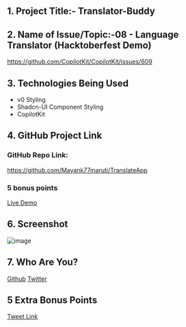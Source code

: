 ## 1. Project Title:- Translator-Buddy

## 2. Name of Issue/Topic:-08 - Language Translator (Hacktoberfest Demo)

https://github.com/CopilotKit/CopilotKit/issues/609


## 3. Technologies Being Used

- v0 Styling
- Shadcn-UI Component Styling
- CopilotKit

## 4. GitHub Project Link

### GitHub Repo Link: 

https://github.com/Mayank77maruti/TranslateApp

### 5 bonus points

[Live Demo](https://translate-app-61vk.vercel.app/)

## 6. Screenshot

![image](https://github.com/user-attachments/assets/26426611-3b4b-4ac8-a41c-b6e89bb53b4e)

## 7. Who Are You?

[Github](https://github.com/Mayank77maruti)
[Twitter](https://x.com/MayankMoha31086)

## 5 Extra Bonus Points

[Tweet Link](https://x.com/MayankMoha31086/status/1849896925413376098)
